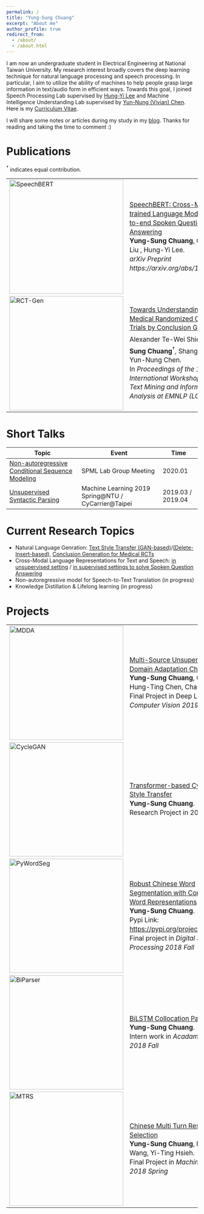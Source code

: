 ```yaml
---
permalink: /
title: "Yung-Sung Chuang"
excerpt: "About me"
author_profile: true
redirect_from: 
  - /about/
  - /about.html
---
```


I am now an undergraduate student in Electrical Engineering at National Taiwan University. My research interest broadly covers the deep learning technique for natural language processing and speech processing. In particular, I aim to utilize the ability of machines to help people grasp large information in text/audio form in efficient ways. Towards this goal, I joined Speech Processing Lab supervised by [Hung-Yi Lee](http://speech.ee.ntu.edu.tw/~tlkagk/index.html) and Machine Intelligence Understanding Lab supervised by [Yun-Nung (Vivian) Chen](https://www.csie.ntu.edu.tw/~yvchen/). Here is my [Curriculum Vitae](/CV/CV.pdf).

 I will share some notes or articles during my study in my [blog](https://voidism.github.io). Thanks for reading and taking the time to comment :)

Publications
===

$^\dagger$ indicates equal contribution.


<table>
<tr>
    <td><img src="https://i.imgur.com/I4fA5uK.png" alt="SpeechBERT" width="300"></td>
    <td style="font-size: 17px; line-height: 1.4em;">
<a href="https://arxiv.org/abs/1910.11559">SpeechBERT: Cross-Modal Pre-trained Language Model for End-to-end
Spoken Question Answering</a><br/> <strong>Yung-Sung Chuang</strong>, Chi-Liang Liu , Hung-Yi Lee. <br/><i>arXiv Preprint https://arxiv.org/abs/1910.11559</i></td>
</tr>
<tr>
    <td><img src="https://i.imgur.com/sTKvjNv.png" alt="RCT-Gen" width="300"></td>
    <td style="font-size: 17px; line-height: 1.4em;"><a href="https://www.aclweb.org/anthology/D19-6214.pdf">Towards Understanding of Medical Randomized Controlled Trials by Conclusion Generation</a> <br/> Alexander Te-Wei Shieh<sup>&#8224;</sup>, <strong>Yung-Sung Chuang</strong><sup>&#8224;</sup>, Shang-Yu Su, Yun-Nung Chen.<br/> In <i>Proceedings of the 10th International Workshop on Health Text Mining and Information Analysis at EMNLP (LOUHI 2019) </i></td>
</tr>
</table>


Short Talks
===

| Topic | Event | Time |
| -------- | -------- | -------- |
| [Non-autoregressive Conditional Sequence Modeling](https://docs.google.com/presentation/d/1FljjEfu3FksLGLd4efy80d5jiomqEkgNeQZB6HBno0s/edit?usp=sharing) | SPML Lab Group Meeting | 2020.01 |
| [Unsupervised Syntactic Parsing](https://www.youtube.com/watch?v=YIuBHB9Ejok) | Machine Learning 2019 Spring@NTU / CyCarrier@Taipei | 2019.03 / 2019.04 |

Current Research Topics
===

- Natural Language Genration: [Text Style Transfer (GAN-based)](https://github.com/voidism/Transformer_CycleGAN_Text_Style_Transfer-pytorch)/[(Delete-Insert-based)](https://github.com/voidism/Insert-Delete-TextStyleTransfer), [Conclusion Generation for Medical RCTs](https://arxiv.org/abs/1910.01462)
- Cross-Modal Language Representations for Text and Speech: [in unsupervised setting](https://docs.google.com/presentation/d/1FWit7TqILpk4ZrcOZ08hV8xuQCdqHub3_xz0vUEWTGY/edit?usp=sharing) / [in supervised settings to solve Spoken Question Answering](https://arxiv.org/abs/1910.11559)
- Non-autoregressive model for Speech-to-Text Translation (in progress)
- Knowledge Distillation & Lifelong learning (in progress)

Projects
===
<table>
<tr>
    <td><img src="https://i.imgur.com/oJ7bwsx.png" alt="MDDA" width="300"></td>
    <td style="font-size: 17px; line-height: 1.4em;">
<a href="https://voidism.github.io/pdfs/2019_DLCV_Final_Project_Poster_(final).pdf">Multi-Source Unsupervised Domain Adaptation Challenge</a><br/><strong>Yung-Sung Chuang</strong>, Chen-Yi Lan, Hung-Ting Chen, Chang-Le Liu. <br/>Final Project in Deep Learning for <i>Computer Vision 2019 Spring</i></td>
</tr>
<tr>
    <td><img src="https://i.imgur.com/rJVZ9pc.png" alt="CycleGAN" width="300"></td>
    <td style="font-size: 17px; line-height: 1.4em;">
<a href="https://github.com/voidism/Transformer_CycleGAN_Text_Style_Transfer-pytorch">Transformer-based CycleGAN Text Style Transfer</a><br/><strong>Yung-Sung Chuang</strong>. <br/>Research Project in 2018 Fall</td>
</tr>
<tr>
    <td><img src="https://i.imgur.com/DaR48di.png" alt="PyWordSeg" width="300"></td>
    <td style="font-size: 17px; line-height: 1.4em;">
<a href="https://arxiv.org/abs/1901.05816">Robust Chinese Word Segmentation with Contextualized Word Representations</a><br/><strong>Yung-Sung Chuang</strong>. <br/>Pypi Link: <a href="https://pypi.org/project/pywordseg/">https://pypi.org/project/pywordseg/</a><br/>Final project in <i>Digital Signal Processing 2018 Fall</i></td>
</tr>
<tr>
    <td><img src="https://i.imgur.com/ZMwm99W.png" alt="BiParser" width="300"></td>
    <td style="font-size: 17px; line-height: 1.4em;">
<a href="https://github.com/voidism/BiLSTM_Collocation_Parser">BiLSTM Collocation Parser</a><br/><strong>Yung-Sung Chuang</strong>. <br/>Intern work in <i>Acadamia Sinica, 2018 Fall</i></td>
</tr>
<tr>
    <td><img src="https://i.imgur.com/fCFiqu6.png" alt="MTRS" width="300"></td>
    <td style="font-size: 17px; line-height: 1.4em;">
<a href="https://voidism.github.io/project/2018/07/06/Some-Baseline-Methods-for-Multi-Turn-Response-Selection/">Chinese Multi Turn Response Selection</a><br/><strong>Yung-Sung Chuang</strong>, Hsing-Chien Wang, Yi-Ting Hsieh. <br/>Final Project in <i>Machine Learning 2018 Spring</i></td>
</tr>
</table>

